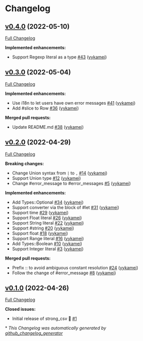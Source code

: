 # Changelog

## [v0.4.0](https://github.com/yykamei/strong_csv/tree/v0.4.0) (2022-05-10)

[Full Changelog](https://github.com/yykamei/strong_csv/compare/v0.3.0...v0.4.0)

**Implemented enhancements:**

- Support Regexp literal as a type [\#43](https://github.com/yykamei/strong_csv/pull/43) ([yykamei](https://github.com/yykamei))

## [v0.3.0](https://github.com/yykamei/strong_csv/tree/v0.3.0) (2022-05-04)

[Full Changelog](https://github.com/yykamei/strong_csv/compare/v0.2.0...v0.3.0)

**Implemented enhancements:**

- Use i18n to let users have own error messages [\#41](https://github.com/yykamei/strong_csv/pull/41) ([yykamei](https://github.com/yykamei))
- Add \#slice to Row [\#36](https://github.com/yykamei/strong_csv/pull/36) ([yykamei](https://github.com/yykamei))

**Merged pull requests:**

- Update README.md [\#38](https://github.com/yykamei/strong_csv/pull/38) ([yykamei](https://github.com/yykamei))

## [v0.2.0](https://github.com/yykamei/strong_csv/tree/v0.2.0) (2022-04-29)

[Full Changelog](https://github.com/yykamei/strong_csv/compare/v0.1.0...v0.2.0)

**Breaking changes:**

- Change Union syntax from `|` to `,` [\#14](https://github.com/yykamei/strong_csv/pull/14) ([yykamei](https://github.com/yykamei))
- Support Union type [\#12](https://github.com/yykamei/strong_csv/pull/12) ([yykamei](https://github.com/yykamei))
- Change \#error\_message to \#error\_messages [\#5](https://github.com/yykamei/strong_csv/pull/5) ([yykamei](https://github.com/yykamei))

**Implemented enhancements:**

- Add Types::Optional [\#34](https://github.com/yykamei/strong_csv/pull/34) ([yykamei](https://github.com/yykamei))
- Support converter via the block of \#let [\#31](https://github.com/yykamei/strong_csv/pull/31) ([yykamei](https://github.com/yykamei))
- Support time [\#29](https://github.com/yykamei/strong_csv/pull/29) ([yykamei](https://github.com/yykamei))
- Support Float literal [\#26](https://github.com/yykamei/strong_csv/pull/26) ([yykamei](https://github.com/yykamei))
- Support String literal [\#22](https://github.com/yykamei/strong_csv/pull/22) ([yykamei](https://github.com/yykamei))
- Support \#string [\#20](https://github.com/yykamei/strong_csv/pull/20) ([yykamei](https://github.com/yykamei))
- Support float [\#18](https://github.com/yykamei/strong_csv/pull/18) ([yykamei](https://github.com/yykamei))
- Support Range literal [\#16](https://github.com/yykamei/strong_csv/pull/16) ([yykamei](https://github.com/yykamei))
- Add Types::Boolean [\#10](https://github.com/yykamei/strong_csv/pull/10) ([yykamei](https://github.com/yykamei))
- Support Integer literal [\#3](https://github.com/yykamei/strong_csv/pull/3) ([yykamei](https://github.com/yykamei))

**Merged pull requests:**

- Prefix :: to avoid ambiguous constant resolution [\#24](https://github.com/yykamei/strong_csv/pull/24) ([yykamei](https://github.com/yykamei))
- Follow the change of \#error\_message [\#8](https://github.com/yykamei/strong_csv/pull/8) ([yykamei](https://github.com/yykamei))

## [v0.1.0](https://github.com/yykamei/strong_csv/tree/v0.1.0) (2022-04-26)

[Full Changelog](https://github.com/yykamei/strong_csv/compare/cd7d208cbc748378fa240bcbe9109d38e9c534bb...v0.1.0)

**Closed issues:**

- Initial release of strong\_csv 🎉 [\#1](https://github.com/yykamei/strong_csv/issues/1)



\* *This Changelog was automatically generated by [github_changelog_generator](https://github.com/github-changelog-generator/github-changelog-generator)*
